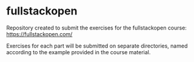 # fullstackopen
Repository created to submit the exercises for the fullstackopen course: https://fullstackopen.com/

Exercises for each part will be submitted on separate directories, named according to the example provided in the course material.
